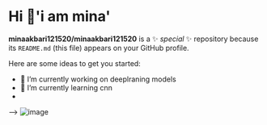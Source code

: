 # Hi 👋'i am mina'


**minaakbari121520/minaakbari121520** is a ✨ _special_ ✨ repository because its `README.md` (this file) appears on your GitHub profile.

Here are some ideas to get you started:

- 🔭 I’m currently working on deeplraning models
- 🌱 I’m currently learning cnn
-
-->
![image](https://github.com/minaakbari121520/minaakbari121520/assets/112759576/ab11854d-ec06-4126-8aad-112e318d6c31)
